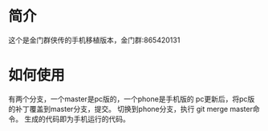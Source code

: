# 简介
这个是金门群侠传的手机移植版本，金门群:865420131
# 如何使用
有两个分支，一个master是pc版的，一个phone是手机版的
pc更新后，将pc版的补丁覆盖到master分支，提交。
切换到phone分支，执行 git merge master命令。
生成的代码即为手机运行的代码。
